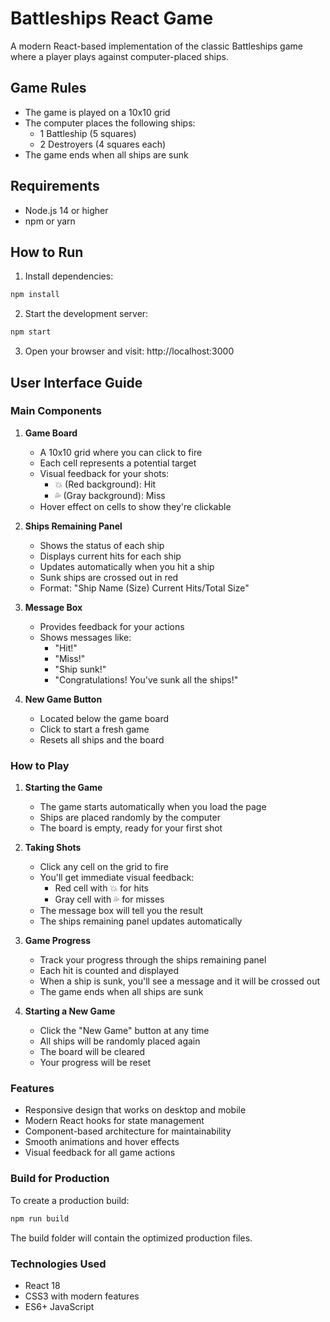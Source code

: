 # Battleships React Game

A modern React-based implementation of the classic Battleships game where a player plays against computer-placed ships.

## Game Rules
- The game is played on a 10x10 grid
- The computer places the following ships:
  - 1 Battleship (5 squares)
  - 2 Destroyers (4 squares each)
- The game ends when all ships are sunk

## Requirements
- Node.js 14 or higher
- npm or yarn

## How to Run
1. Install dependencies:
```bash
npm install
```

2. Start the development server:
```bash
npm start
```

3. Open your browser and visit: http://localhost:3000

## User Interface Guide

### Main Components
1. **Game Board**
   - A 10x10 grid where you can click to fire
   - Each cell represents a potential target
   - Visual feedback for your shots:
     - 💥 (Red background): Hit
     - 💦 (Gray background): Miss
   - Hover effect on cells to show they're clickable

2. **Ships Remaining Panel**
   - Shows the status of each ship
   - Displays current hits for each ship
   - Updates automatically when you hit a ship
   - Sunk ships are crossed out in red
   - Format: "Ship Name (Size) Current Hits/Total Size"

3. **Message Box**
   - Provides feedback for your actions
   - Shows messages like:
     - "Hit!"
     - "Miss!"
     - "Ship sunk!"
     - "Congratulations! You've sunk all the ships!"

4. **New Game Button**
   - Located below the game board
   - Click to start a fresh game
   - Resets all ships and the board

### How to Play
1. **Starting the Game**
   - The game starts automatically when you load the page
   - Ships are placed randomly by the computer
   - The board is empty, ready for your first shot

2. **Taking Shots**
   - Click any cell on the grid to fire
   - You'll get immediate visual feedback:
     - Red cell with 💥 for hits
     - Gray cell with 💦 for misses
   - The message box will tell you the result
   - The ships remaining panel updates automatically

3. **Game Progress**
   - Track your progress through the ships remaining panel
   - Each hit is counted and displayed
   - When a ship is sunk, you'll see a message and it will be crossed out
   - The game ends when all ships are sunk

4. **Starting a New Game**
   - Click the "New Game" button at any time
   - All ships will be randomly placed again
   - The board will be cleared
   - Your progress will be reset

### Features
- Responsive design that works on desktop and mobile
- Modern React hooks for state management
- Component-based architecture for maintainability
- Smooth animations and hover effects
- Visual feedback for all game actions

### Build for Production
To create a production build:
```bash
npm run build
```

The build folder will contain the optimized production files.

### Technologies Used
- React 18
- CSS3 with modern features
- ES6+ JavaScript
